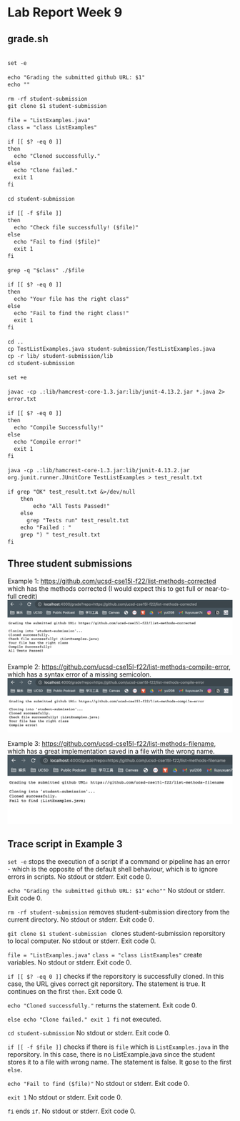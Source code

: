 # Lab Report Week 9

## grade.sh
```

set -e

echo "Grading the submitted github URL: $1"
echo ""

rm -rf student-submission
git clone $1 student-submission 

file = "ListExamples.java"
class = "class ListExamples"

if [[ $? -eq 0 ]]
then
  echo "Cloned successfully."
else
  echo "Clone failed."
  exit 1
fi

cd student-submission

if [[ -f $file ]]
then
  echo "Check file successfully! ($file)"
else
  echo "Fail to find ($file)"
  exit 1
fi

grep -q "$class" ./$file

if [[ $? -eq 0 ]]
then
  echo "Your file has the right class"
else
  echo "Fail to find the right class!"
  exit 1
fi

cd ..
cp TestListExamples.java student-submission/TestListExamples.java
cp -r lib/ student-submission/lib
cd student-submission

set +e

javac -cp .:lib/hamcrest-core-1.3.jar:lib/junit-4.13.2.jar *.java 2> error.txt

if [[ $? -eq 0 ]]
then
  echo "Compile Successfully!"
else
  echo "Compile error!"
  exit 1
fi

java -cp .:lib/hamcrest-core-1.3.jar:lib/junit-4.13.2.jar org.junit.runner.JUnitCore TestListExamples > test_result.txt

if grep "OK" test_result.txt &>/dev/null
    then
        echo "All Tests Passed!"
    else
      grep "Tests run" test_result.txt
    echo "Failed : "
    grep ") " test_result.txt
fi
```
## Three student submissions
Example 1: https://github.com/ucsd-cse15l-f22/list-methods-corrected which has the methods corrected (I would expect this to get full or near-to-full credit)
![image](https://github.com/YuxuanIsL/lab-report-week-9/blob/main/corrected.png)

Example 2: https://github.com/ucsd-cse15l-f22/list-methods-compile-error, which has a syntax error of a missing semicolon.
![image](https://github.com/YuxuanIsL/lab-report-week-9/blob/main/compile-error.png)

Example 3: https://github.com/ucsd-cse15l-f22/list-methods-filename, which has a great implementation saved in a file with the wrong name.
![image](https://github.com/YuxuanIsL/lab-report-week-9/blob/main/filename.png)

## Trace script in Example 3

`set -e` stops the execution of a script if a command or pipeline has an error - which is the opposite of the default shell behaviour, which is to ignore errors in scripts. No stdout or stderr. Exit code 0.

`echo "Grading the submitted github URL: $1"` `echo""` No stdout or stderr. Exit code 0.

`rm -rf student-submission` removes student-submission directory from the current directory. No stdout or stderr. Exit code 0.

`git clone $1 student-submission ` clones student-submission reporsitory to local computer. No stdout or stderr. Exit code 0.

`file = "ListExamples.java"` `class = "class ListExamples"` create variables. No stdout or stderr. Exit code 0.
 
`if [[ $? -eq 0 ]]` checks if the reporsitory is successfully cloned. In this case, the URL gives correct git reporsitory. The statement is true. It continues on the first `then`. Exit code 0.

`echo "Cloned successfully."` returns the statement. Exit code 0.

`else
  echo "Clone failed."
  exit 1
fi` not executed. 

`cd student-submission` No stdout or stderr. Exit code 0.

`if [[ -f $file ]]` checks if there is `file` which is `ListExamples.java` in the reporsitory. In this case, there is no ListExample.java since the student stores it to a file with wrong name. The statement is false. It gose to the first `else`.

`echo "Fail to find ($file)"` No stdout or stderr. Exit code 0.

 `exit 1` No stdout or stderr. Exit code 0.

`fi` ends `if`. No stdout or stderr. Exit code 0.
